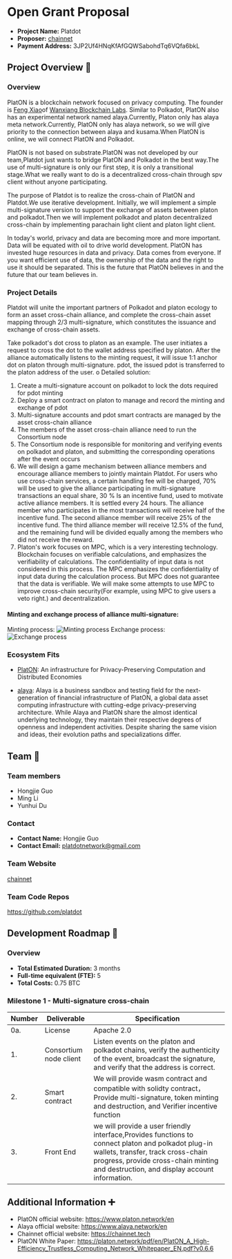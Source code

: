 # Open Grant Proposal

* **Project Name:** Platdot
* **Proposer:** [chainnet](https://chainnet.tech)
* **Payment Address:** 3JP2Uf4HNqKfAfGQWSabohdTq6VQfa6bkL 
## Project Overview :page_facing_up: 

### Overview

PlatON is a blockchain network focused on privacy computing. The founder is [Feng Xiao](https://platon.network/en/team)of [Wanxiang Blockchain Labs](https://www.blockchainlabs.org/). Similar to Polkadot, PlatON also has an experimental network named alaya.Currently, Platon only has alaya meta network.Currently, PlatON only has alaya network, so we will give priority to the connection between alaya and kusama.When PlatON is online, we will connect PlatON and Polkadot. 

PlatON is not based on substrate.PlatON was not developed by our team,Platdot just wants to bridge PlatON and Polkadot in the best way.The use of multi-signature is only our first step, it is only a transitional stage.What we really want to do is a decentralized cross-chain through spv client  without anyone participating.

The purpose of Platdot is to realize the cross-chain of PlatON and Platdot.We use iterative development. Initially, we will implement a simple multi-signature version to support the exchange of assets between platon and polkadot.Then we will implement polkadot and platon decentralized cross-chain by implementing parachain light client  and platon light client.

In today's world, privacy and data are becoming more and more important. Data will be equated with oil to drive world development. PlatON has invested huge resources in data and privacy. Data comes from everyone. If you want efficient use of data, the ownership of the data and the right to use it should be separated. This is the future that PlatON believes in and the future that our team believes in.

### Project Details 
Platdot will unite the important partners of Polkadot and platon ecology to form an asset cross-chain alliance, and complete the cross-chain asset mapping through 2/3 multi-signature, which constitutes the issuance and exchange of cross-chain assets.

Take polkadot's dot cross to platon as an example. The user initiates a request to cross the dot to the wallet address specified by platon. After the alliance automatically listens to the minting request, it will issue 1:1 anchor dot on platon through multi-signature. pdot, the issued pdot is transferred to the platon address of the user.
o
Detailed solution:
1. Create a multi-signature account on polkadot to lock the dots required for pdot minting
2. Deploy a smart contract on platon to manage and record the minting and exchange of pdot
3. Multi-signature accounts and pdot smart contracts are managed by the asset cross-chain alliance
4. The members of the asset cross-chain alliance need to run the  Consortium node
5. The Consortium  node is responsible for monitoring and verifying events on polkadot and platon, and submitting the corresponding operations after the event occurs
6. We will design a game mechanism between alliance members and encourage alliance members to jointly maintain Platdot. For users who use cross-chain services, a certain handling fee will be charged, 70% will be used to give the alliance participating in multi-signature transactions an equal share, 30 % Is an incentive fund, used to motivate active alliance members. It is settled every 24 hours. The alliance member who participates in the most transactions will receive half of the incentive fund. The second alliance member will receive 25% of the incentive fund. The third alliance member  will receive 12.5% of the fund, and the remaining fund will be divided equally among the members who did not receive the reward.  
7. Platon's work focuses on MPC, which is a very interesting technology.  Blockchain focuses on verifiable calculations, and emphasizes the verifiability of calculations. The confidentiality of input data is not considered in this process. The MPC emphasizes the confidentiality of input data during the calculation process. But MPC does not guarantee that the data is verifiable. We will make some attempts to use MPC to improve cross-chain security(For example, using MPC to give users a veto right.) and decentralization.
#### Minting and exchange process of alliance multi-signature:

Minting process:
![Minting process](https://miro.medium.com/max/1050/1*jSH-h44Yos04Ef7c0cWu_g.jpeg)
Exchange process:
![Exchange process](https://miro.medium.com/max/1050/1*SojsfHsFRejISRfgd0jDog.jpeg)

### Ecosystem Fits
* [PlatON](https://platon.network/en): An infrastructure for Privacy-Preserving Computation and Distributed Economies

* [alaya](https://www.alaya.network/en): Alaya is a business sandbox and testing field for the next-generation of financial infrastructure of PlatON, a global data asset computing infrastructure with cutting-edge privacy-preserving architecture. While Alaya and PlatON share the almost identical underlying technology, they maintain their respective degrees of openness and independent activities. Despite sharing the same vision and ideas, their evolution paths and specializations differ.


## Team :busts_in_silhouette:
### Team members
* Hongjie Guo
* Ming Li
* Yunhui Du

### Contact
* **Contact Name:** Hongjie Guo
* **Contact Email:** platdotnetwork@gmail.com

### Team Website 
[chainnet](https://chainnet.tech)

### Team Code Repos
https://github.com/platdot

## Development Roadmap :nut_and_bolt: 
### Overview
* **Total Estimated Duration:** 3 months
* **Full-time equivalent (FTE):**  5
* **Total Costs:** 0.75 BTC 

### Milestone 1 - Multi-signature cross-chain
| Number | Deliverable | Specification |
| ------------- | ------------- | ------------- |
| 0a. | License | Apache 2.0 |
|  1. | Consortium  node client | Listen events on the platon and polkadot chains, verify the authenticity of the event, broadcast the signature, and verify that the address is correct.|
|  2. | Smart contract | We will provide wasm contract and compatible with solidty contract，Provide multi-signature, token minting and destruction, and Verifier incentive function |
|  3. | Front End | we will provide a user friendly interface,Provides functions to connect platon and polkadot plug-in wallets, transfer, track cross-chain progress, provide cross-chain minting and destruction, and display account information. | 



## Additional Information :heavy_plus_sign: 
* PlatON official website: https://www.platon.network/en
* Alaya official website: https://www.alaya.network/en
* Chainnet official website: https://chainnet.tech
* PlatON White Paper: https://platon.network/pdf/en/PlatON_A_High-Efficiency_Trustless_Computing_Network_Whitepaper_EN.pdf?v0.6.6


